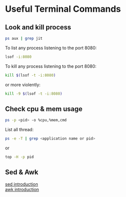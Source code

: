 # Useful Terminal Commands

## Look and kill process 
```bash
ps aux | grep jit
```
To list any process listening to the port 8080:
```bash
lsof -i:8080
```
To kill any process listening to the port 8080:
```bash
kill $(lsof -t -i:8080)
```
or more violently:
```bash
kill -9 $(lsof -t -i:8080)
```

## Check cpu & mem usage
```bash
ps -p <pid> -o %cpu,%mem,cmd
```
List all thread:
```bash
ps -e -T | grep <application name or pid>
```
or
```bash
top -H -p pid
```

## Sed & Awk
[sed introduction](http://www.grymoire.com/Unix/Sed.html) <br/>
[awk introduction](http://www.grymoire.com/Unix/Awk.html)


